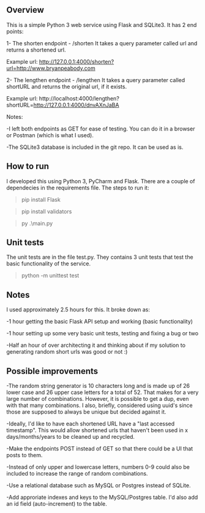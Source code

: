 ## Overview
This is a simple Python 3 web service using Flask and SQLite3. It has 2 end points:

1- The shorten endpoint - /shorten
It takes a query parameter called url and returns a shortened url.

Example url: http://127.0.0.1:4000/shorten?url=http://www.bryanpeabody.com

2- The lengthen endpoint - /lengthen
It takes a query parameter called shortURL and returns the original url, if it exists.

Example url: http://localhost:4000/lengthen?shortURL=http://127.0.0.1:4000/dnvAXnJaBA
 
Notes: 

-I left both endpoints as GET for ease of testing. You can do it in a browser or Postman (which is what I used).

-The SQLite3 database is included in the git repo. It can be used as is.

## How to run
I developed this using Python 3, PyCharm and Flask. There are a couple of dependecies in the requirements file. The steps to run it:

> pip install Flask

> pip install validators

> py .\main.py

## Unit tests
The unit tests are in the file test.py. They contains 3 unit tests that test the basic functionality of the service.

> python -m unittest test

## Notes
I used approximately 2.5 hours for this. It broke down as:

-1 hour getting the basic Flask API setup and working (basic functionality)

-1 hour setting up some very basic unit tests, testing and fixing a bug or two

-Half an hour of over architecting it and thinking about if my solution to generating random short urls was good or not :)

## Possible improvements

-The random string generator is 10 characters long and is made up of 26 lower case and 26 upper case letters for a total of 52. That makes for a very large number of combinations. However, it is possible to get a dup, even with that many combinations. I also, briefly, considered using uuid's since those are supposed to always be unique but decided against it.

-Ideally, I'd like to have each shortened URL have a "last accessed timestamp". This would allow shortened urls that haven't been used in x days/months/years to be cleaned up and recycled.

-Make the endpoints POST instead of GET so that there could be a UI that posts to them.

-Instead of only upper and lowercase letters, numbers 0-9 could also be included to increase the range of random combinations.

-Use a relational database such as MySQL or Postgres instead of SQLite. 

-Add approriate indexes and keys to the MySQL/Postgres table. I'd also add an id field (auto-increment) to the table.
